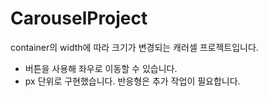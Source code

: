 # CarouselProject

container의 width에 따라 크기가 변경되는 캐러셀 프로젝트입니다.

- 버튼을 사용해 좌우로 이동할 수 있습니다.
- px 단위로 구현했습니다. 반응형은 추가 작업이 필요합니다.
